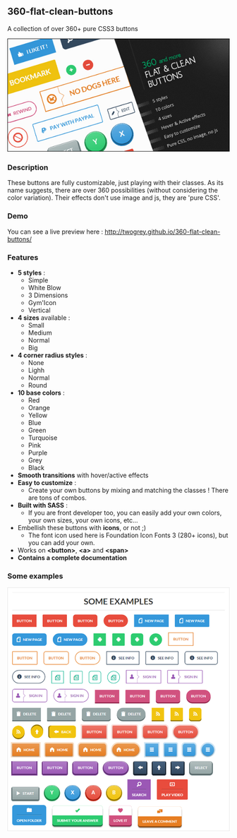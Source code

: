 ## 360-flat-clean-buttons

A collection of over 360+ pure CSS3 buttons

![preview](/preview/preview.jpg)

### Description

These buttons are fully customizable, just playing with their classes. As its name suggests, there are over 360 possibilities (without considering the color variation). Their effects don't use image and js, they are 'pure CSS'.

### Demo

You can see a live preview here : http://twogrey.github.io/360-flat-clean-buttons/

### Features
- **5 styles** :
  - Simple
  - White Blow
  - 3 Dimensions
  - Gym'Icon
  - Vertical
- **4 sizes** available :
  - Small
  - Medium
  - Normal
  - Big
- **4 corner radius styles** :
  - None
  - Lighh
  - Normal
  - Round
- **10 base colors** :
  - Red
  - Orange
  - Yellow
  - Blue
  - Green
  - Turquoise
  - Pink
  - Purple
  - Grey
  - Black
- **Smooth transitions** with hover/active effects
- **Easy to customize** :
  - Create your own buttons by mixing and matching the classes ! There are tons of combos.
- **Built with SASS** :
  - If you are front developer too, you can easily add your own colors, your own sizes, your own icons, etc...
- Embellish these buttons with **icons**, or not ;)
  - The font icon used here is Foundation Icon Fonts 3 (280+ icons), but you can add your own. 
- Works on **&lt;button&gt;**, **&lt;a&gt;** and **&lt;span&gt;**
- **Contains a complete documentation**

### Some examples

![example](/preview/screenshots/7.jpg)
